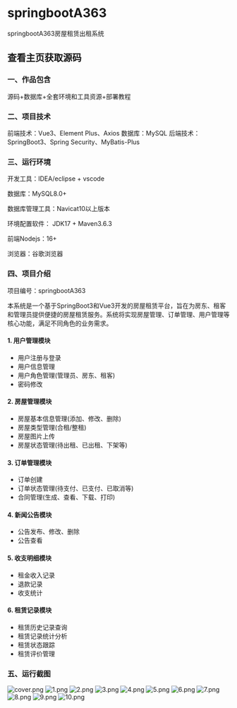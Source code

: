 # springbootA363
springbootA363房屋租赁出租系统
 
## 查看主页获取源码


### 一、作品包含

源码+数据库+全套环境和工具资源+部署教程

### 二、项目技术

前端技术：Vue3、Element Plus、Axios
数据库：MySQL
后端技术：SpringBoot3、Spring Security、MyBatis-Plus

  

### 三、运行环境

开发工具：IDEA/eclipse  + vscode

数据库：MySQL8.0+

数据库管理工具：Navicat10以上版本

环境配置软件： JDK17 + Maven3.6.3

前端Nodejs：16+

浏览器：谷歌浏览器


### 四、项目介绍
项目编号：springbootA363

本系统是一个基于SpringBoot3和Vue3开发的房屋租赁平台，旨在为房东、租客和管理员提供便捷的房屋租赁服务。系统将实现房屋管理、订单管理、用户管理等核心功能，满足不同角色的业务需求。

#### 1. 用户管理模块
- 用户注册与登录
- 用户信息管理
- 用户角色管理(管理员、房东、租客)
- 密码修改

#### 2. 房屋管理模块
- 房屋基本信息管理(添加、修改、删除)
- 房屋类型管理(合租/整租)
- 房屋图片上传
- 房屋状态管理(待出租、已出租、下架等)

#### 3. 订单管理模块
- 订单创建
- 订单状态管理(待支付、已支付、已取消等)
- 合同管理(生成、查看、下载、打印)


#### 4. 新闻公告模块
- 公告发布、修改、删除
- 公告查看

#### 5. 收支明细模块
- 租金收入记录
- 退款记录
- 收支统计

#### 6. 租赁记录模块
- 租赁历史记录查询
- 租赁记录统计分析
- 租赁状态跟踪
- 租赁评价管理




### 五、运行截图

![cover.png](./cover.png)
![1.png](./1.png)
![2.png](./2.png)
![3.png](./3.png)
![4.png](./4.png)
![5.png](./5.png)
![6.png](./6.png)
![7.png](./7.png)
![8.png](./8.png)
![9.png](./9.png)
![10.png](./10.png)




  
